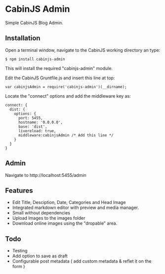 CabinJS Admin
=============

Simple CabinJS Blog Admin.

## Installation

Open a terminal window, navigate to the CabinJS working directory an type:

	$ npm install cabinjs-admin
	
This will install the required "cabinjs-admin" module.

Edit the CabinJS Gruntfile.js and insert this line at top:

	var cabinjsAdmin = require('cabinjs-admin')(__dirname);
	
Locate the "connect" options and add the middleware key as:
	
	connect: {
	  dist: {
		options: {
		  port: 5455,
		  hostname: '0.0.0.0',
		  base: 'dist',
		  livereload: true,
		  middleware:cabinjsAdmin /* Add this line */
		}
	  }
	}

## Admin

Navigate to http://localhost:5455/admin


## Features

* Edit Title, Desciption, Date, Categories and Head Image
* Integrated markdown editor with preview and media manager.
* Small without dependencies
* Upload Images to the images folder
* Download online images using the "dropable" area.

## Todo

* Testing
* Add option to save as draft
* Configurable post metadata ( add custom metadata & reflet it on the form )

